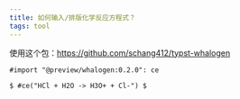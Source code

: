 ```yaml
---
title: 如何输入/排版化学反应方程式？
tags: tool
---
```


使用这个包：https://github.com/schang412/typst-whalogen

```typst
#import "@preview/whalogen:0.2.0": ce

$ #ce("HCl + H2O -> H3O+ + Cl-") $
```
